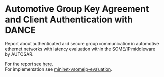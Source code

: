 # Automotive Group Key Agreement and Client Authentication with DANCE
Report about authenticated and secure group communication in automotive ethernet networks with latency evaluation within the SOME/IP middleware by AUTOSAR.

For the report see [here](https://github.com/mehkir/ae-gka-dane/blob/main/Automotive%20Group%20Key%20Agreement%20and%20Client%20Authentication%20with%20DANCE.pdf).<br/>
For implementation see [mininet-vsomeip-evaluation](https://github.com/mehkir/mininet-vsomeip-evaluation).
